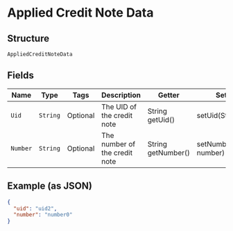 
# Applied Credit Note Data

## Structure

`AppliedCreditNoteData`

## Fields

| Name | Type | Tags | Description | Getter | Setter |
|  --- | --- | --- | --- | --- | --- |
| `Uid` | `String` | Optional | The UID of the credit note | String getUid() | setUid(String uid) |
| `Number` | `String` | Optional | The number of the credit note | String getNumber() | setNumber(String number) |

## Example (as JSON)

```json
{
  "uid": "uid2",
  "number": "number0"
}
```

